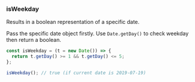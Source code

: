 ### isWeekday

Results in a boolean representation of a specific date.

Pass the specific date object firstly.
Use `Date.getDay()` to check weekday then return a boolean.

```js
const isWeekday = (t = new Date()) => {
  return t.getDay() >= 1 && t.getDay() <= 5;
};
```

```js
isWeekday(); // true (if current date is 2019-07-19)
```
